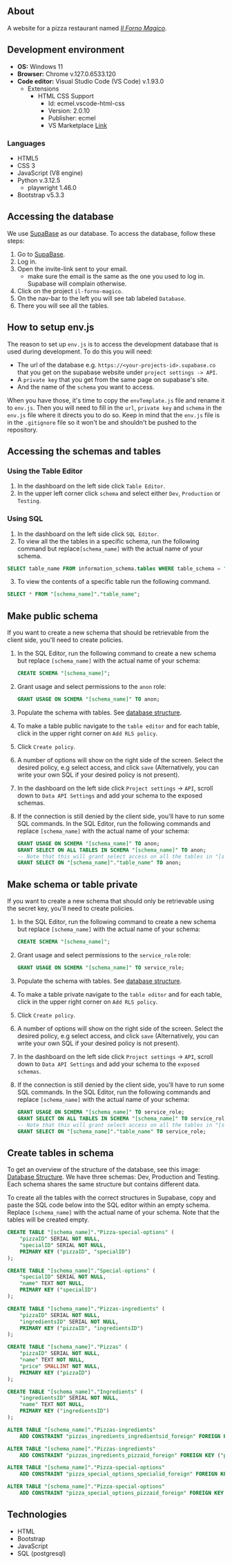 ## About
A website for a pizza restaurant named [*Il Forno Magico*](https://VenaStrom.github.io/TE4-Pizzeria/).

## Development environment
* **OS:** Windows 11
* **Browser:** Chrome v.127.0.6533.120
* **Code editor:** Visual Studio Code (VS Code) v.1.93.0
  * Extensions
    * HTML CSS Support
        * Id: ecmel.vscode-html-css
        * Version: 2.0.10
        * Publisher: ecmel
        * VS Marketplace [Link](https://marketplace.visualstudio.com/items?itemName=ecmel.vscode-html-css)

### Languages
* HTML5
* CSS 3
* JavaScript (V8 engine)
* Python v.3.12.5
    * playwright 1.46.0
* Bootstrap v5.3.3

## Accessing the database 
We use [SupaBase](https://supabase.com/) as our database. To access the database, follow these steps:
1. Go to [SupaBase](https://supabase.com/).
2. Log in.
3. Open the invite-link sent to your email.
   * make sure the email is the same as the one you used to log in. Supabase will complain otherwise.
4. Click on the project `il-forno-magico`.
5. On the nav-bar to the left you will see tab labeled `Database`.
6. There you will see all the tables.

## How to setup env.js
The reason to set up `env.js` is to access the development database that is used during development. To do this you will need: 
* The url of the database e.g. `https://<your-projects-id>.supabase.co` that you get on the supabase website under `project settings -> API`. 
* A `private key` that you get from the same page on supabase's site.
* And the name of the `schema` you want to access.

When you have those, it's time to copy the `envTemplate.js` file and rename it to `env.js`. Then you will need to fill in the `url`, `private key` and `schema` in the `env.js` file where it directs you to do so. Keep in mind that the `env.js` file is in the `.gitignore` file so it won't be and shouldn't be pushed to the repository.

## Accessing the schemas and tables
### Using the Table Editor
1. In the dashboard on the left side click `Table Editor`.
2. In the upper left corner click `schema` and select either `Dev`, `Production` or `Testing`.
### Using SQL
1. In the dashboard on the left side click `SQL Editor`.
2. To view all the the tables in a specific schema, run the following command but replace`[schema_name]` with the actual name of your schema.
```sql
SELECT table_name FROM information_schema.tables WHERE table_schema = "[schema_name]";
```
3. To view the contents of a specific table run the following command.
```sql
SELECT * FROM "[schema_name]"."table_name";
```

## Make public schema
If you want to create a new schema that should be retrievable from the client side, you'll need to create policies.

1. In the SQL Editor, run the following command to create a new schema but replace `[schema_name]` with the actual name of your schema:
    ```sql
    CREATE SCHEMA "[schema_name]";
    ```
2. Grant usage and select permissions to the `anon` role:
    ```sql
    GRANT USAGE ON SCHEMA "[schema_name]" TO anon;
    ```
3. Populate the schema with tables. See [database structure](#create-tables-in-schema).

4. To make a table public navigate to the `table editor` and for each table, click in the upper right corner on `Add RLS policy`.
5. Click `Create policy`.

6. A number of options will show on the right side of the screen. Select the desired policy, e.g select access, and click `save` (Alternatively, you can write your own SQL if your desired policy is not present).

7. In the dashboard on the left side click `Project settings` -> `API`, scroll down to `Data API Settings` and add your schema to the exposed schemas.

8. If the connection is still denied by the client side, you'll have to run some SQL commands. In the SQL Editor, run the following commands and replace `[schema_name]` with the actual name of your schema:
    ```sql
    GRANT USAGE ON SCHEMA "[schema_name]" TO anon;
    GRANT SELECT ON ALL TABLES IN SCHEMA "[schema_name]" TO anon;
    -- Note that this will grant select access on all the tables in "[schema_name]". To grant access to a single table instead, run:
    GRANT SELECT ON "[schema_name]"."table_name" TO anon;
    ```

## Make schema or table private
If you want to create a new schema that should only be retrievable using the secret key, you'll need to create policies.

1. In the SQL Editor, run the following command to create a new schema but replace `[schema_name]` with the actual name of your schema:
    ```sql
    CREATE SCHEMA "[schema_name]";
    ```
2. Grant usage and select permissions to the `service_role` role:
    ```sql
    GRANT USAGE ON SCHEMA "[schema_name]" TO service_role;
    ```
3. Populate the schema with tables. See [database structure](#create-tables-in-schema).

4. To make a table private navigate to the `table editor` and for each table, click in the upper right corner on `Add RLS policy`.
5. Click `Create policy`.

6. A number of options will show on the right side of the screen. Select the desired policy, e.g select access, and click `save` (Alternatively, you can write your own SQL if your desired policy is not present).

7. In the dashboard on the left side click `Project settings` -> `API`, scroll down to `Data API Settings` and add your schema to the `exposed schemas`.

8. If the connection is still denied by the client side, you'll have to run some SQL commands. In the SQL Editor, run the following commands and replace `[schema_name]` with the actual name of your schema:
    ```sql
    GRANT USAGE ON SCHEMA "[schema_name]" TO service_role;
    GRANT SELECT ON ALL TABLES IN SCHEMA "[schema_name]" TO service_role;
    -- Note that this will grant select access on all the tables in "[schema_name]". To grant access to a single table instead, run:
    GRANT SELECT ON "[schema_name]"."table_name" TO service_role;
    ```

## Create tables in schema
To get an overview of the structure of the database, see this image: [Database Structure](https://github.com/user-attachments/assets/caaa49e9-4b96-4cda-853a-207e645035f4). We have three schemas: Dev, Production and Testing. Each schema shares the same structure but contains different data.

To create all the tables with the correct structures in Supabase, copy and paste the SQL code below into the SQL editor within an empty schema. Replace `[schema_name]` with the actual name of your schema. Note that the tables will be created empty.
```sql
CREATE TABLE "[schema_name]"."Pizza-special-options" (
    "pizzaID" SERIAL NOT NULL, 
    "specialID" SERIAL NOT NULL,
    PRIMARY KEY ("pizzaID", "specialID")
);

CREATE TABLE "[schema_name]"."Special-options" (
    "specialID" SERIAL NOT NULL,
    "name" TEXT NOT NULL,
    PRIMARY KEY ("specialID")
);

CREATE TABLE "[schema_name]"."Pizzas-ingredients" (
    "pizzaID" SERIAL NOT NULL,
    "ingredientsID" SERIAL NOT NULL, 
    PRIMARY KEY ("pizzaID", "ingredientsID")
);

CREATE TABLE "[schema_name]"."Pizzas" (
    "pizzaID" SERIAL NOT NULL,
    "name" TEXT NOT NULL,
    "price" SMALLINT NOT NULL,
    PRIMARY KEY ("pizzaID")
);

CREATE TABLE "[schema_name]"."Ingredients" (
    "ingredientsID" SERIAL NOT NULL, 
    "name" TEXT NOT NULL,
    PRIMARY KEY ("ingredientsID")
);

ALTER TABLE "[schema_name]"."Pizzas-ingredients" 
    ADD CONSTRAINT "pizzas_ingredients_ingredientsid_foreign" FOREIGN KEY ("ingredientsID") REFERENCES "[schema_name]"."Ingredients" ("ingredientsID");

ALTER TABLE "[schema_name]"."Pizzas-ingredients" 
    ADD CONSTRAINT "pizzas_ingredients_pizzaid_foreign" FOREIGN KEY ("pizzaID") REFERENCES "[schema_name]"."Pizzas" ("pizzaID");

ALTER TABLE "[schema_name]"."Pizza-special-options" 
    ADD CONSTRAINT "pizza_special_options_specialid_foreign" FOREIGN KEY ("specialID") REFERENCES "[schema_name]"."Special-options" ("specialID");

ALTER TABLE "[schema_name]"."Pizza-special-options" 
    ADD CONSTRAINT "pizza_special_options_pizzaid_foreign" FOREIGN KEY ("pizzaID") REFERENCES "[schema_name]"."Pizzas" ("pizzaID");
```

## Technologies
- HTML
- Bootstrap
- JavaScript
- SQL (postgresql)


